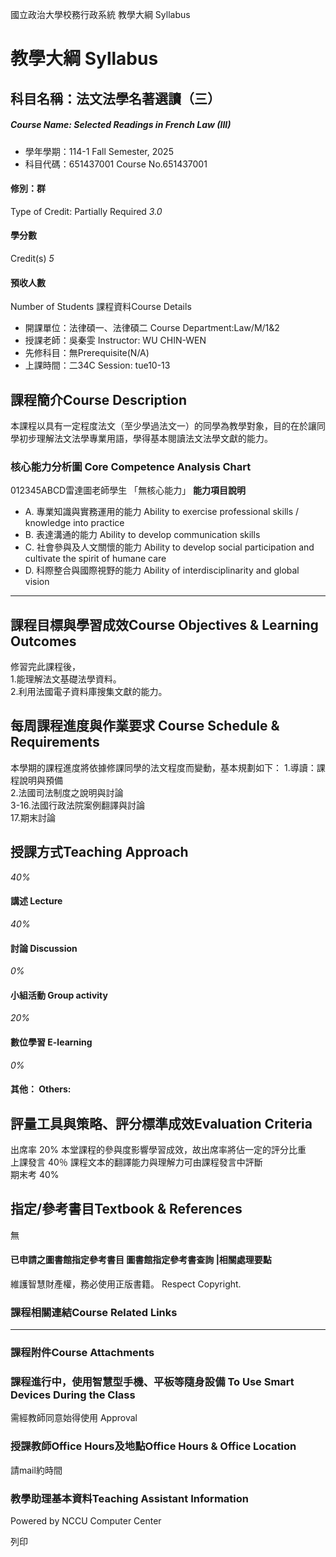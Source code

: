 國立政治大學校務行政系統 教學大綱 Syllabus
# 教學大綱 Syllabus
##  科目名稱：法文法學名著選讀（三）
#####  Course Name: Selected Readings in French Law (III)
  * 學年學期：114-1 Fall Semester, 2025 
  * 科目代碼：651437001 Course No.651437001


#### 修別：群
Type of Credit: Partially Required 
_3.0_
#### 學分數
Credit(s)
_5_
#### 預收人數
Number of Students
課程資料Course Details
  * 開課單位：法律碩一、法律碩二 Course Department:Law/M/1&2 
  * 授課老師：吳秦雯 Instructor: WU CHIN-WEN 
  * 先修科目：無Prerequisite(N/A)
  * 上課時間：二34C Session: tue10-13


##  課程簡介Course Description
本課程以具有一定程度法文（至少學過法文一）的同學為教學對象，目的在於讓同學初步理解法文法學專業用語，學得基本閱讀法文法學文獻的能力。
###  核心能力分析圖 Core Competence Analysis Chart
012345ABCD雷達圖老師學生
「無核心能力」 
**能力項目說明**
  * A. 專業知識與實務運用的能力 Ability to exercise professional skills / knowledge into practice
  * B. 表達溝通的能力 Ability to develop communication skills
  * C. 社會參與及人文關懷的能力 Ability to develop social participation and cultivate the spirit of humane care
  * D. 科際整合與國際視野的能力 Ability of interdisciplinarity and global vision


* * *
##  課程目標與學習成效Course Objectives & Learning Outcomes 
修習完此課程後，  
1.能理解法文基礎法學資料。  
2.利用法國電子資料庫搜集文獻的能力。
##  每周課程進度與作業要求 Course Schedule & Requirements
本學期的課程進度將依據修課同學的法文程度而變動，基本規劃如下：
1.導讀：課程說明與預備  
2.法國司法制度之說明與討論  
3-16.法國行政法院案例翻譯與討論  
17.期末討論
##  授課方式Teaching Approach
_40%_
####  講述 Lecture
_40%_
####  討論 Discussion
_0%_
####  小組活動 Group activity
_20%_
####  數位學習 E-learning
_0%_
####  其他： Others:
##  評量工具與策略、評分標準成效Evaluation Criteria
出席率 20% 本堂課程的參與度影響學習成效，故出席率將佔一定的評分比重  
上課發言 40％ 課程文本的翻譯能力與理解力可由課程發言中評斷  
期末考 40% 
##  指定/參考書目Textbook & References
無
####  已申請之圖書館指定參考書目  圖書館指定參考書查詢 |相關處理要點
維護智慧財產權，務必使用正版書籍。 Respect Copyright.
###  課程相關連結Course Related Links
* * *
###  課程附件Course Attachments
###  課程進行中，使用智慧型手機、平板等隨身設備 To Use Smart Devices During the Class
需經教師同意始得使用  Approval
###  授課教師Office Hours及地點Office Hours & Office Location
請mail約時間
###  教學助理基本資料Teaching Assistant Information
Powered by NCCU Computer Center
  
列印
